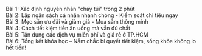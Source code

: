 Bài 1: Xác định nguyên nhân "cháy túi" trong 2 phút  
Bài 2: Lập ngân sách cá nhân nhanh chóng - Kiểm soát chi tiêu ngay  
Bài 3: Mẹo săn ưu đãi và giảm giá - Mua sắm thông minh  
Bài 4: Cách tiết kiệm tiền ăn uống mà vẫn đủ chất  
Bài 5: Tận dụng các dịch vụ miễn phí và giá rẻ ở TP.HCM  
Bài 6: Tổng kết khóa học – Nắm chắc bí quyết tiết kiệm, sống khỏe không lo hết tiền!